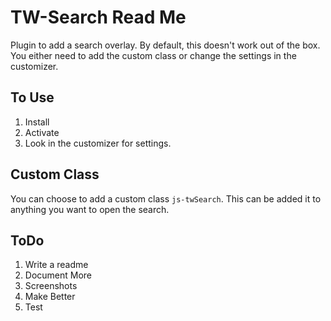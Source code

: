 # TW-Search Read Me

Plugin to add a search overlay. By default, this doesn't work out of the box. You either need to add the custom class or change the settings in the customizer.

## To Use
1. Install
2. Activate
4. Look in the customizer for settings.

## Custom Class
You can choose to add a custom class `js-twSearch`. This can be added it to anything you want to open the search.

## ToDo

1. Write a readme
2. Document More
3. Screenshots
4. Make Better
5. Test